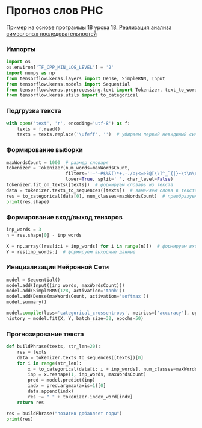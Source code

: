 

# Прогноз слов РНС
Пример на основе программы 18 урока
[18. Реализация анализа символьных последовательностей](2.%20Theory/Машинное%20обучение/Рекурентные%20нейронные%20сети/18.%20Реализация%20анализа%20символьных%20последовательностей/18.%20Реализация%20анализа%20символьных%20последовательностей.md)
### Импорты
```python
import os
os.environ['TF_CPP_MIN_LOG_LEVEL'] = '2'
import numpy as np
from tensorflow.keras.layers import Dense, SimpleRNN, Input
from tensorflow.keras.models import Sequential
from tensorflow.keras.preprocessing.text import Tokenizer, text_to_word_sequence
from tensorflow.keras.utils import to_categorical
```

### Подгрузка текста
```python
with open('text', 'r', encoding='utf-8') as f:
    texts = f.read()
    texts = texts.replace('\ufeff', '')  # убираем первый невидимый символ
```

### Формирование выборки
```python
maxWordsCount = 1000  # размер словаря
tokenizer = Tokenizer(num_words=maxWordsCount, 
                      filters='!–"—#$%&()*+,-./:;<=>?@[\\]^_`{|}~\t\n\r«»',
                      lower=True, split=' ', char_level=False)
tokenizer.fit_on_texts([texts])  # формируем словарь из текста
data = tokenizer.texts_to_sequences([texts])  # заменяем слова в тексте на индексы слов в словаре
res = to_categorical(data[0], num_classes=maxWordsCount)  # преобразуем индексы в тензоры размером maxWordsCount
print(res.shape)
```

### Формирование вход/выход тензоров
```python
inp_words = 3
n = res.shape[0] - inp_words

X = np.array([res[i:i + inp_words] for i in range(n)])  # формируем входные данные
Y = res[inp_words:]  # формируем выходные данные
```

### Инициализация Нейронной Сети
```python
model = Sequential()
model.add(Input((inp_words, maxWordsCount)))
model.add(SimpleRNN(128, activation='tanh'))
model.add(Dense(maxWordsCount, activation='softmax'))
model.summary()

model.compile(loss='categorical_crossentropy', metrics=['accuracy'], optimizer='adam')
history = model.fit(X, Y, batch_size=32, epochs=50)
```

### Прогнозирование текста
```python
def buildPhrase(texts, str_len=20):
    res = texts
    data = tokenizer.texts_to_sequences([texts])[0]
    for i in range(str_len):
        x = to_categorical(data[i: i + inp_words], num_classes=maxWordsCount) 
        inp = x.reshape(1, inp_words, maxWordsCount)
        pred = model.predict(inp)
        indx = pred.argmax(axis=1)[0]
        data.append(indx)
        res += " " + tokenizer.index_word[indx] 
    return res

res = buildPhrase("позитив добавляет годы")
print(res)
```
